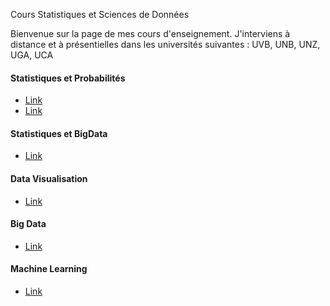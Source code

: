 Cours Statistiques et Sciences de Données


Bienvenue sur la page de mes cours d'enseignement. J'interviens à distance et à présentielles dans les universités suivantes : UVB, UNB, UNZ, UGA, UCA


#### Statistiques et Probabilités
- [Link](url)
- [Link](url)

#### Statistiques et BigData 
- [Link](url)

#### Data Visualisation
- [Link](url)

#### Big Data
- [Link](url)


#### Machine Learning
- [Link](url)
